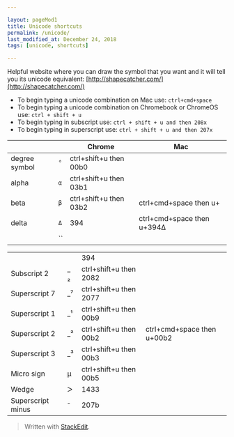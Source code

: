 ```yaml
---  

layout: pageMod1  
title: Unicode shortcuts
permalink: /unicode/  
last_modified_at: December 24, 2018
tags: [unicode, shortcuts]  

---  
```


Helpful website where you can draw the symbol that you want and it will tell you its unicode equivalent: [http://shapecatcher.com/](http://shapecatcher.com/)

* To begin typing a unicode combination on Mac use:
	```ctrl+cmd+space```
* To begin typing a unicode combination on Chromebook or ChromeOS use:
	```ctrl + shift + u```
* To begin typing in subscript use:
	```ctrl + shift + u and then 208x```
* To begin typing in superscript use:
	```ctrl + shift + u and then 207x```

|                ||Chrome                          |Mac                         |
|----------------|---|-------------------------------|-----------------------------|
|degree symbol|`°`|ctrl+shift+u then 00b0||
|alpha|`α`|ctrl+shift+u then 03b1||
|beta|`β`|ctrl+shift+u then 03b2|ctrl+cmd+space then u+|
|delta|`Δ`|394|ctrl+cmd+space then u+394Δ|
||``|||


<table>
  <tr>
    <td></td>
    <td></td>
    <td>394</td>
    <td></td>
  </tr>
  <tr>
    <td>Subscript 2</td>
    <td>_ ₂</td>
    <td>ctrl+shift+u then 2082</td>
    <td></td>
  </tr>
  <tr>
    <td>Superscript 7</td>
    <td>_⁷</td>
    <td>ctrl+shift+u then 2077</td>
    <td></td>
  </tr>
  <tr>
    <td>Superscript 1</td>
    <td>_¹</td>
    <td>ctrl+shift+u then 00b9</td>
    <td></td>
  </tr>
  <tr>
    <td>Superscript 2</td>
    <td>_²</td>
    <td>ctrl+shift+u then 00b2</td>
    <td>ctrl+cmd+space then u+00b2</td>
  </tr>
  <tr>
    <td>Superscript 3</td>
    <td>_³</td>
    <td>ctrl+shift+u then 00b3</td>
    <td></td>
  </tr>
  <tr>
    <td>Micro sign </td>
    <td>µ</td>
    <td>ctrl+shift+u then 00b5</td>
    <td></td>
  </tr>
  <tr>
    <td>Wedge</td>
    <td>ᐳ</td>
    <td>1433</td>
    <td></td>
  </tr>
  <tr>
    <td>Superscript minus</td>
    <td>⁻</td>
    <td>207b</td>
    <td></td>
  </tr>
</table>

> Written with  [StackEdit](https://stackedit.io/).

<!--stackedit_data:
eyJoaXN0b3J5IjpbMTEzNjEwMTEwNywtMTY2NjMzNTAxNCw2Nj
g5NjYzMDRdfQ==
-->